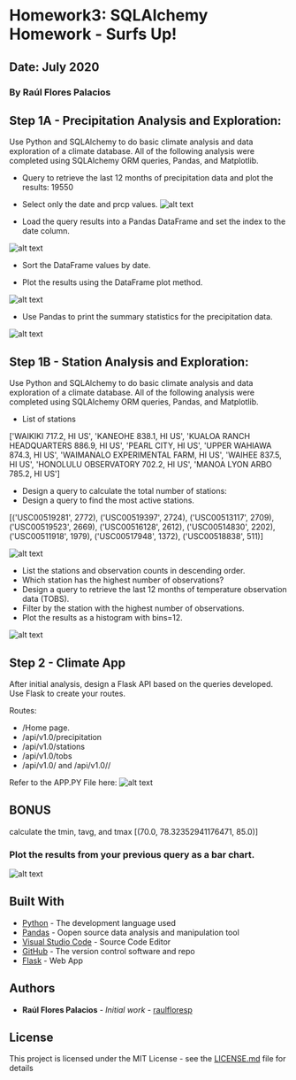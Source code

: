 # Homework3: SQLAlchemy Homework - Surfs Up!
## Date: July 2020
### By Raúl Flores Palacios


## Step 1A - Precipitation Analysis and Exploration: 
Use Python and SQLAlchemy to do basic climate analysis and data exploration of a climate database. All of the following analysis were completed using SQLAlchemy ORM queries, Pandas, and Matplotlib.

* Query to retrieve the last 12 months of precipitation data and plot the results: 19550


* Select only the date and prcp values.
![alt text](https://github.com/raulfloresp/databootcamp/blob/master/Project01/Images/Tourism_Economy.png?raw=true)


* Load the query results into a Pandas DataFrame and set the index to the date column.

![alt text](https://github.com/raulfloresp/databootcamp/blob/master/Project01/Images/Tourism_Economy.png?raw=true)


* Sort the DataFrame values by date.

* Plot the results using the DataFrame plot method.

![alt text](https://github.com/raulfloresp/databootcamp/blob/master/Project01/Images/Tourism_Economy.png?raw=true)

* Use Pandas to print the summary statistics for the precipitation data.

![alt text](https://github.com/raulfloresp/databootcamp/blob/master/Project01/Images/Tourism_Economy.png?raw=true)


## Step 1B - Station Analysis and Exploration: 
Use Python and SQLAlchemy to do basic climate analysis and data exploration of a climate database. All of the following analysis were completed using SQLAlchemy ORM queries, Pandas, and Matplotlib.

* List of stations

['WAIKIKI 717.2, HI US',
 'KANEOHE 838.1, HI US',
 'KUALOA RANCH HEADQUARTERS 886.9, HI US',
 'PEARL CITY, HI US',
 'UPPER WAHIAWA 874.3, HI US',
 'WAIMANALO EXPERIMENTAL FARM, HI US',
 'WAIHEE 837.5, HI US',
 'HONOLULU OBSERVATORY 702.2, HI US',
 'MANOA LYON ARBO 785.2, HI US']


* Design a query to calculate the total number of stations: 
* Design a query to find the most active stations.

[('USC00519281', 2772),
 ('USC00519397', 2724),
 ('USC00513117', 2709),
 ('USC00519523', 2669),
 ('USC00516128', 2612),
 ('USC00514830', 2202),
 ('USC00511918', 1979),
 ('USC00517948', 1372),
 ('USC00518838', 511)]

![alt text](https://github.com/raulfloresp/databootcamp/blob/master/Project01/Images/Tourism_Economy.png?raw=true)


* List the stations and observation counts in descending order.
* Which station has the highest number of observations?
* Design a query to retrieve the last 12 months of temperature observation data (TOBS).
* Filter by the station with the highest number of observations.
* Plot the results as a histogram with bins=12.

![alt text](https://github.com/raulfloresp/databootcamp/blob/master/Project01/Images/Tourism_Economy.png?raw=true)


## Step 2 - Climate App
After initial analysis, design a Flask API based on the queries developed.
Use Flask to create your routes.

Routes:
* /Home page.
* /api/v1.0/precipitation
* /api/v1.0/stations
* /api/v1.0/tobs
* /api/v1.0/<start> and /api/v1.0/<start>/<end>

Refer to the APP.PY File here: 
![alt text](https://github.com/raulfloresp/databootcamp/blob/master/Project01/Images/Tourism_Economy.png?raw=true)


## BONUS
calculate the tmin, tavg, and tmax 
[(70.0, 78.32352941176471, 85.0)]

### Plot the results from your previous query as a bar chart. 
![alt text](https://github.com/raulfloresp/databootcamp/blob/master/Project01/Images/Tourism_Economy.png?raw=true)


## Built With

* [Python](https://www.python.org/) - The development language used
* [Pandas](https://pandas.pydata.org/) - Oopen source data analysis and manipulation tool
* [Visual Studio Code](https://code.visualstudio.com/) - Source Code Editor
* [GitHub](https://github.com/) - The version control software and repo
* [Flask](https://flask.palletsprojects.com/en/1.1.x/) - Web App


## Authors

* **Raúl Flores Palacios** - *Initial work* - [raulfloresp](https://github.com/raulfloresp/databootcamp)


## License
This project is licensed under the MIT License - see the [LICENSE.md](LICENSE.md) file for details
